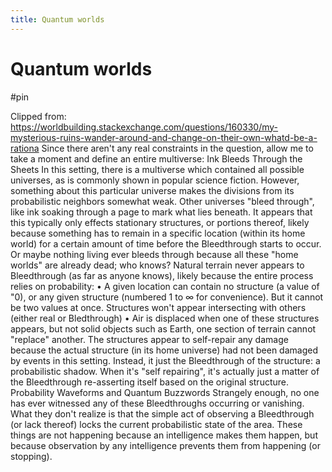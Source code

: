 ```yaml
---
title: Quantum worlds
---
```


# Quantum worlds

#pin

Clipped from: https://worldbuilding.stackexchange.com/questions/160330/my-mysterious-ruins-wander-around-and-change-on-their-own-whatd-be-a-rationa
Since there aren't any real constraints in the question, allow me to take a moment and define an entire multiverse:
Ink Bleeds Through the Sheets
In this setting, there is a multiverse which contained all possible universes, as is commonly shown in popular science fiction. 
However, something about this particular universe makes the divisions from its probabilistic neighbors somewhat weak. Other universes "bleed through", like ink soaking through a page to mark what lies beneath.
It appears that this typically only effects stationary structures, or portions thereof, likely because something has to remain in a specific location (within its home world) for a certain amount of time before the Bleedthrough starts to occur. Or maybe nothing living ever bleeds through because all these "home worlds" are already dead; who knows?
Natural terrain never appears to Bleedthrough (as far as anyone knows), likely because the entire process relies on probability: 
	• A given location can contain no structure (a value of "0), or any given structure (numbered 1 to ∞ for convenience). But it cannot be two values at once. Structures won't appear intersecting with others (either real or Bledthrough)
	• Air is displaced when one of these structures appears, but not solid objects such as Earth, one section of terrain cannot "replace" another.
The structures appear to self-repair any damage because the actual structure (in its home universe) had not been damaged by events in this setting. Instead, it just the Bleedthrough of the structure: a probabilistic shadow. When it's "self repairing", it's actually just a matter of the Bleedthrough re-asserting itself based on the original structure.
Probability Waveforms and Quantum Buzzwords
Strangely enough, no one has ever witnessed any of these Bleedthroughs occurring or vanishing. What they don't realize is that the simple act of observing a Bleedthrough (or lack thereof) locks the current probabilistic state of the area. 
These things are not happening because an intelligence makes them happen, but because observation by any intelligence prevents them from happening (or stopping).
